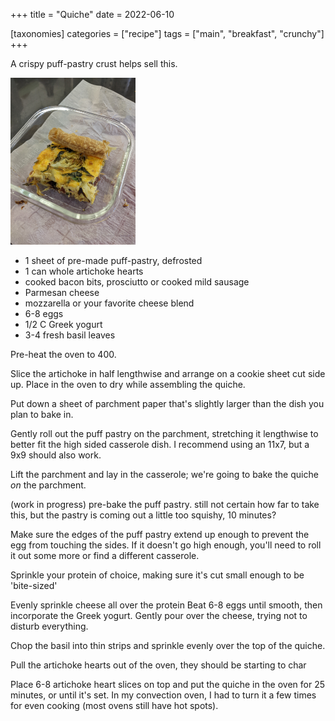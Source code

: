 +++
title = "Quiche"
date = 2022-06-10

[taxonomies]
categories = ["recipe"]
tags = ["main", "breakfast", "crunchy"]
+++


A crispy puff-pastry crust helps sell this.

<!-- more -->



<img src=quiche.jpg alt="quiche" width="200">

- 1 sheet of pre-made puff-pastry, defrosted
- 1 can whole artichoke hearts
- cooked bacon bits, prosciutto or cooked mild sausage
- Parmesan cheese
- mozzarella or your favorite cheese blend
- 6-8 eggs
- 1/2 C Greek yogurt
- 3-4 fresh basil leaves

Pre-heat the oven to 400.

Slice the artichoke in half lengthwise and arrange on a cookie sheet cut side up. Place in the oven to dry while assembling the quiche.

Put down a sheet of parchment paper that's slightly larger than the dish you plan to bake in.  

Gently roll out the puff pastry on the parchment, stretching it lengthwise to better fit the high sided casserole dish. I recommend using an 11x7, but a 9x9 should also work.

Lift the parchment and lay in the casserole; we're going to bake the quiche _on_ the parchment.

(work in progress) pre-bake the puff pastry. still not certain how far to take this, but the pastry is coming out a  little too squishy, 10 minutes?

Make sure the edges of the puff pastry extend up enough to prevent the egg from touching the sides.  If it doesn't go high enough, you'll need to roll it out some more or find a different casserole.

Sprinkle your protein of choice, making sure it's cut small enough to be 'bite-sized'

Evenly sprinkle cheese all over the protein
Beat 6-8 eggs until smooth, then incorporate the Greek yogurt. Gently pour over the cheese, trying not to disturb everything.

Chop the basil into thin strips and sprinkle evenly over the top of the quiche.

Pull the artichoke hearts out of the oven, they should be starting to char

Place 6-8 artichoke heart slices on top and put the quiche in the oven for 25 minutes, or until it's set.  In my convection oven, I had to turn it a few times for even cooking (most ovens still have hot spots).
